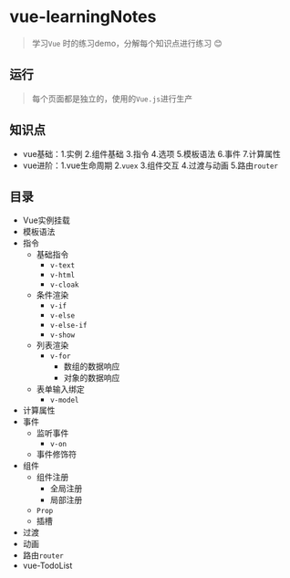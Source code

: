 # vue-learningNotes
> 学习`Vue` 时的练习demo，分解每个知识点进行练习 :blush:
## 运行
> 每个页面都是独立的，使用的`Vue.js`进行生产
## 知识点
* vue基础：1.实例 2.组件基础 3.指令 4.选项 5.模板语法 6.事件 7.计算属性
* vue进阶：1.vue生命周期 2.`vuex` 3.组件交互 4.过渡与动画 5.路由`router` 
## 目录
* Vue实例挂载
* 模板语法
* 指令
  * 基础指令
    * `v-text`
    * `v-html`
    * `v-cloak`
  * 条件渲染
    * `v-if`
    * `v-else`
    * `v-else-if`
    * `v-show`
  * 列表渲染
    * `v-for`
      * 数组的数据响应
      * 对象的数据响应
  * 表单输入绑定
    * `v-model`
* 计算属性
* 事件
  * 监听事件
    * `v-on`
  * 事件修饰符
* 组件
  * 组件注册
    * 全局注册
    * 局部注册
  * `Prop`
  * 插槽
* 过渡
* 动画
* 路由`router`
* vue-TodoList

  
